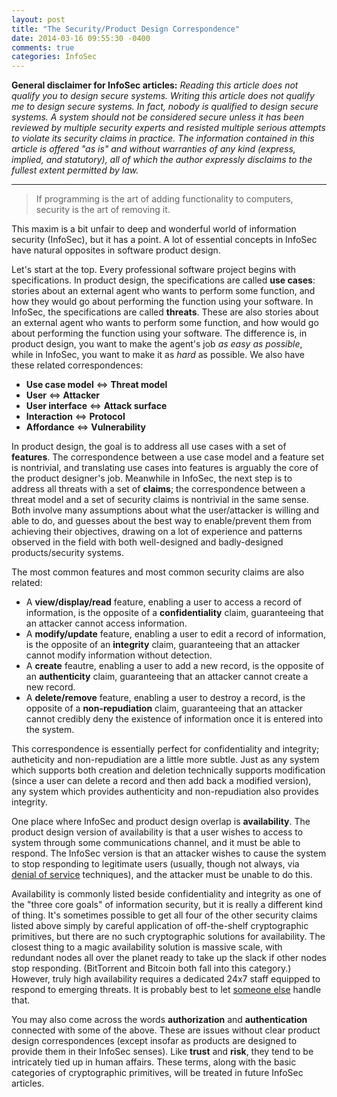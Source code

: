 ```yaml
---
layout: post
title: "The Security/Product Design Correspondence"
date: 2014-03-16 09:55:30 -0400
comments: true
categories: InfoSec
---
```


**General disclaimer for InfoSec articles:** _Reading this article does not
qualify you to design secure systems. Writing this article does not qualify _me_
to design secure systems.  In fact, _nobody is qualified to design secure
systems_.  A system should not be considered secure unless it has been reviewed
by multiple security experts _and_ resisted multiple serious attempts to violate
its security claims in practice. The information contained in this article is
offered "as is" and without warranties of any kind (express, implied, and
statutory), all of which the author expressly disclaims to the fullest extent
permitted by law._

* * *

> If programming is the art of adding functionality to computers, security is
> the art of removing it.

This maxim is a bit unfair to deep and wonderful world of information security
(InfoSec), but it has a point. A lot of essential concepts in InfoSec have
natural opposites in software product design.

Let's start at the top. Every professional software project begins with
specifications. In product design, the specifications are called **use cases**:
stories about an external agent who wants to perform some function, and how they
would go about performing the function using your software. In InfoSec, the
specifications are called **threats**. These are also stories about an external
agent who wants to perform some function, and how would go about performing the
function using your software. The difference is, in product design, you want to
make the agent's job _as easy as possible_, while in InfoSec, you want
to make it as _hard_  as possible. We also have these related correspondences:
<!-- more -->

* **Use case model** &#8660; **Threat model**
* **User** &#8660; **Attacker**
* **User interface** &#8660; **Attack surface**
* **Interaction** &#8660; **Protocol**
* **Affordance** &#8660; **Vulnerability**

In product design, the goal is to address all use cases with a set of
**features**. The correspondence between a use case model and a feature set is
nontrivial, and translating use cases into features is arguably the core of the
product designer's job. Meanwhile in InfoSec, the next step is to address all
threats with a set of **claims**; the correspondence between a threat model and
a set of security claims is nontrivial in the same sense. Both involve many
assumptions about what the user/attacker is willing and able to do, and guesses
about the best way to enable/prevent them from achieving their objectives,
drawing on a lot of experience and patterns observed in the field with both
well-designed and badly-designed products/security systems.

The most common features and most common security claims are also related:

* A **view/display/read** feature, enabling a user to access a record of
  information, is the opposite of a **confidentiality** claim, guaranteeing that
  an attacker cannot access information.
* A **modify/update** feature, enabling a user to edit a record of information,
  is the opposite of an **integrity** claim, guaranteeing that an attacker
  cannot modify information without detection.
* A **create** feautre, enabling a user to add a new record, is the opposite of
  an **authenticity** claim, guaranteeing that an attacker cannot create a new
  record.
* A **delete/remove** feature, enabling a user to destroy a record, is the
  opposite of a **non-repudiation** claim, guaranteeing that an attacker cannot
  credibly deny the existence of information once it is entered into the system.

This correspondence is essentially perfect for confidentiality and integrity;
autheticity and non-repudiation are a little more subtle. Just as any system
which supports both creation and deletion technically supports modification
(since a user can delete a record and then add back a modified version), any
system which provides authenticity and non-repudiation also provides integrity.

One place where InfoSec and product design overlap is **availability**. The
product design version of availability is that a user wishes to access to system
through some communications channel, and it must be able to respond. The InfoSec
version is that an attacker wishes to cause the system to stop responding to
legitimate users (usually, though not always, via [denial of
service](http://en.wikipedia.org/wiki/Denial-of-service_attack) techniques), and
the attacker must be unable to do this.

Availability is commonly listed beside confidentiality and integrity as one of
the "three core goals" of information security, but it is really a different
kind of thing. It's sometimes possible to get all four of the other security
claims listed above simply by careful application of off-the-shelf cryptographic
primitives, but there are no such cryptographic solutions for availability. The
closest thing to a magic availability solution is massive scale, with redundant
nodes all over the planet ready to take up the slack if other nodes stop
responding. (BitTorrent and Bitcoin both fall into this category.) However,
truly high availability requires a dedicated 24x7 staff equipped to respond to
emerging threats. It is probably best to let [someone
else](http://www.cloudflare.com/) handle that.

You may also come across the words **authorization** and **authentication**
connected with some of the above. These are issues without clear product design
correspondences (except insofar as products are designed to provide them in
their InfoSec senses). Like **trust** and **risk**, they tend to be intricately
tied up in human affairs. These terms, along with the basic categories of
cryptographic primitives, will be treated in future InfoSec articles.
